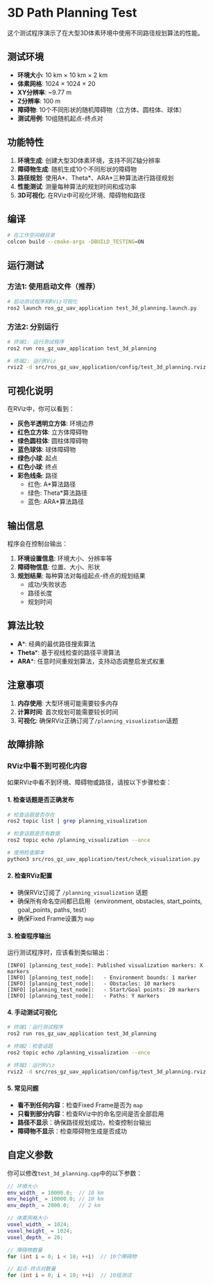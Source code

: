 # 3D Path Planning Test

这个测试程序演示了在大型3D体素环境中使用不同路径规划算法的性能。

## 测试环境

- **环境大小**: 10 km × 10 km × 2 km
- **体素网格**: 1024 × 1024 × 20
- **XY分辨率**: ~9.77 m
- **Z分辨率**: 100 m
- **障碍物**: 10个不同形状的随机障碍物（立方体、圆柱体、球体）
- **测试用例**: 10组随机起点-终点对

## 功能特性

1. **环境生成**: 创建大型3D体素环境，支持不同Z轴分辨率
2. **障碍物生成**: 随机生成10个不同形状的障碍物
3. **路径规划**: 使用A*、Theta*、ARA*三种算法进行路径规划
4. **性能测试**: 测量每种算法的规划时间和成功率
5. **3D可视化**: 在RViz中可视化环境、障碍物和路径

## 编译

```bash
# 在工作空间根目录
colcon build --cmake-args -DBUILD_TESTING=ON
```

## 运行测试

### 方法1: 使用启动文件（推荐）

```bash
# 启动测试程序和RViz可视化
ros2 launch ros_gz_uav_application test_3d_planning.launch.py
```

### 方法2: 分别运行

```bash
# 终端1: 运行测试程序
ros2 run ros_gz_uav_application test_3d_planning

# 终端2: 运行RViz
rviz2 -d src/ros_gz_uav_application/config/test_3d_planning.rviz
```

## 可视化说明

在RViz中，你可以看到：

- **灰色半透明立方体**: 环境边界
- **红色立方体**: 立方体障碍物
- **绿色圆柱体**: 圆柱体障碍物  
- **蓝色球体**: 球体障碍物
- **绿色小球**: 起点
- **红色小球**: 终点
- **彩色线条**: 路径
  - 红色: A*算法路径
  - 绿色: Theta*算法路径
  - 蓝色: ARA*算法路径

## 输出信息

程序会在控制台输出：

1. **环境设置信息**: 环境大小、分辨率等
2. **障碍物信息**: 位置、大小、形状
3. **规划结果**: 每种算法对每组起点-终点的规划结果
   - 成功/失败状态
   - 路径长度
   - 规划时间

## 算法比较

- **A***: 经典的最优路径搜索算法
- **Theta***: 基于视线检查的路径平滑算法
- **ARA***: 任意时间重规划算法，支持动态调整启发式权重

## 注意事项

1. **内存使用**: 大型环境可能需要较多内存
2. **计算时间**: 首次规划可能需要较长时间
3. **可视化**: 确保RViz正确订阅了`/planning_visualization`话题

## 故障排除

### RViz中看不到可视化内容

如果RViz中看不到环境、障碍物或路径，请按以下步骤检查：

#### 1. 检查话题是否正确发布
```bash
# 检查话题是否存在
ros2 topic list | grep planning_visualization

# 检查话题是否有数据
ros2 topic echo /planning_visualization --once

# 使用检查脚本
python3 src/ros_gz_uav_application/test/check_visualization.py
```

#### 2. 检查RViz配置
- 确保RViz订阅了 `/planning_visualization` 话题
- 确保所有命名空间都已启用（environment, obstacles, start_points, goal_points, paths, test）
- 确保Fixed Frame设置为 `map`

#### 3. 检查程序输出
运行测试程序时，应该看到类似输出：
```
[INFO] [planning_test_node]: Published visualization markers: X markers
[INFO] [planning_test_node]:   - Environment bounds: 1 marker
[INFO] [planning_test_node]:   - Obstacles: 10 markers
[INFO] [planning_test_node]:   - Start/Goal points: 20 markers
[INFO] [planning_test_node]:   - Paths: Y markers
```

#### 4. 手动测试可视化
```bash
# 终端1：运行测试程序
ros2 run ros_gz_uav_application test_3d_planning

# 终端2：检查话题
ros2 topic echo /planning_visualization --once

# 终端3：运行RViz
rviz2 -d src/ros_gz_uav_application/config/test_3d_planning.rviz
```

#### 5. 常见问题
- **看不到任何内容**：检查Fixed Frame是否为 `map`
- **只看到部分内容**：检查RViz中的命名空间是否全部启用
- **路径不显示**：确保路径规划成功，检查控制台输出
- **障碍物不显示**：检查障碍物生成是否成功

## 自定义参数

你可以修改`test_3d_planning.cpp`中的以下参数：

```cpp
// 环境大小
env_width_ = 10000.0;  // 10 km
env_height_ = 10000.0; // 10 km  
env_depth_ = 2000.0;   // 2 km

// 体素网格大小
voxel_width_ = 1024;
voxel_height_ = 1024;
voxel_depth_ = 20;

// 障碍物数量
for (int i = 0; i < 10; ++i)  // 10个障碍物

// 起点-终点对数量
for (int i = 0; i < 10; ++i)  // 10组测试
``` 